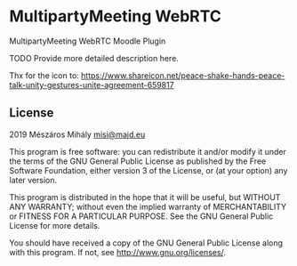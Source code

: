 # MultipartyMeeting WebRTC #

MultipartyMeeting WebRTC Moodle Plugin

TODO Provide more detailed description here.

Thx for the icon to: https://www.shareicon.net/peace-shake-hands-peace-talk-unity-gestures-unite-agreement-659817

## License ##

2019 Mészáros Mihály <misi@majd.eu>

This program is free software: you can redistribute it and/or modify it under
the terms of the GNU General Public License as published by the Free Software
Foundation, either version 3 of the License, or (at your option) any later
version.

This program is distributed in the hope that it will be useful, but WITHOUT ANY
WARRANTY; without even the implied warranty of MERCHANTABILITY or FITNESS FOR A
PARTICULAR PURPOSE.  See the GNU General Public License for more details.

You should have received a copy of the GNU General Public License along with
this program.  If not, see <http://www.gnu.org/licenses/>.
